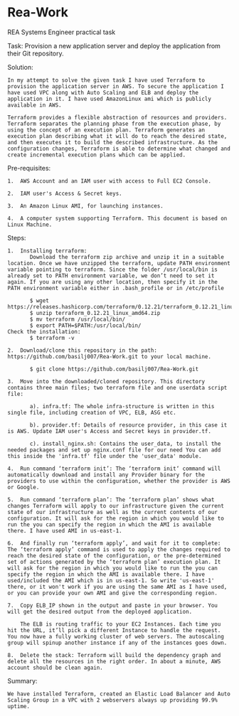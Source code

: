 # Rea-Work
REA Systems Engineer practical task

Task: Provision a new application server and deploy the application from their Git repository.

Solution:

    In my attempt to solve the given task I have used Terraform to provision the application server in AWS. To secure the application I have used VPC along with Auto Scaling and ELB and deploy the application in it. I have used AmazonLinux ami which is publicly available in AWS.
    
    Terraform provides a flexible abstraction of resources and providers. Terraform separates the planning phase from the execution phase, by using the concept of an execution plan. Terraform generates an execution plan describing what it will do to reach the desired state, and then executes it to build the described infrastructure. As the configuration changes, Terraform is able to determine what changed and create incremental execution plans which can be applied.
    
Pre-requisites:

    1.  AWS Account and an IAM user with access to Full EC2 Console.
    
    2.  IAM user's Access & Secret keys.
    
    3.  An Amazon Linux AMI, for launching instances.
    
    4.  A computer system supporting Terraform. This document is based on Linux Machine.
        
Steps:

    1.  Installing terraform: 
           Download the terraform zip archive and unzip it in a suitable location. Once we have unzipped the terraform, update PATH environment variable pointing to terraform. Since the folder /usr/local/bin is already set to PATH environment variable, we don’t need to set it again. If you are using any other location, then specify it in the PATH environment variable either in .bash_profile or in /etc/profile
           
           $ wget https://releases.hashicorp.com/terraform/0.12.21/terraform_0.12.21_linux_amd64.zip
           $ unzip terraform_0.12.21_linux_amd64.zip 
           $ mv terraform /usr/local/bin/
           $ export PATH=$PATH:/usr/local/bin/
    Check the installation:
           $ terraform -v
           
    2.  Download/clone this repository in the path: https://github.com/basilj007/Rea-Work.git to your local machine.
  
           $ git clone https://github.com/basilj007/Rea-Work.git
           
    3.  Move into the downloaded/cloned repository. This directory contains three main files; two terraform file and one userdata script file:
    
           a). infra.tf: The whole infra-structure is written in this single file, including creation of VPC, ELB, ASG etc.
           
           b). provider.tf: Details of resource provider, in this case it is AWS. Update IAM user's Access and Secret keys in provider.tf.
           
           c). install_nginx.sh: Contains the user_data, to install the needed packages and set up nginx.conf file for our need You can add this inside the 'infra.tf' file under the 'user_data' module.

    4.  Run command ‘terraform init’: The ‘terraform init‘ command will automatically download and install any Provider binary for the providers to use within the configuration, whether the provider is AWS or Google.
       
    5.  Run command ‘terraform plan’: The ‘terraform plan’ shows what changes Terraform will apply to our infrastructure given the current state of our infrastructure as well as the current contents of our configuration. It will ask for the region in which you would like to run the you can specify the region in which the AMI is available there. I have used AMI in us-east-1.
       
    6.  And finally run ‘terraform apply’, and wait for it to complete: The ‘terraform apply’ command is used to apply the changes required to reach the desired state of the configuration, or the pre-determined set of actions generated by the ‘terraform plan’ execution plan. It will ask for the region in which you would like to run the you can specify the region in which the AMI is available there. I have used/included the AMI which is in us-east-1. So write 'us-east-1' there, or it won't work if you are using the same AMI as I have used, or you can provide your own AMI and give the corresponding region.
       
    7.  Copy ELB_IP shown in the output and paste in your browser. You will get the desired output from the deployed application. 
       
        The ELB is routing traffic to your EC2 Instances. Each time you hit the URL, it’ll pick a different Instance to handle the request. You now have a fully working cluster of web servers. The autoscaling group will spinup another instance if any of the instances goes down.
        
    8.  Delete the stack: Terraform will build the dependency graph and delete all the resources in the right order. In about a minute, AWS account should be clean again.
    
Summary:

    We have installed Terraform, created an Elastic Load Balancer and Auto Scaling Group in a VPC with 2 webservers always up providing 99.9% uptime.

